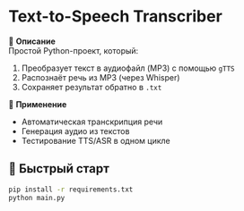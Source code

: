 # Text-to-Speech Transcriber

🧠 **Описание**  
Простой Python-проект, который:
1. Преобразует текст в аудиофайл (MP3) с помощью `gTTS`
2. Распознаёт речь из MP3 (через Whisper)
3. Сохраняет результат обратно в `.txt`

🎯 **Применение**  
- Автоматическая транскрипция речи
- Генерация аудио из текстов
- Тестирование TTS/ASR в одном цикле

## 🚀 Быстрый старт

```bash
pip install -r requirements.txt
python main.py
